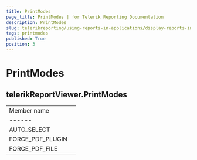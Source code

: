 ```yaml
---
title: PrintModes
page_title: PrintModes | for Telerik Reporting Documentation
description: PrintModes
slug: telerikreporting/using-reports-in-applications/display-reports-in-applications/web-application/html5-report-viewer/api-reference/telerikreportviewer-namespace/printmodes
tags: printmodes
published: True
position: 3
---
```


# PrintModes



## telerikReportViewer.PrintModes

|   |   |
| ------ | ------ |
 Member name |
| ------ |
|AUTO_SELECT|
|FORCE_PDF_PLUGIN|
|FORCE_PDF_FILE|

